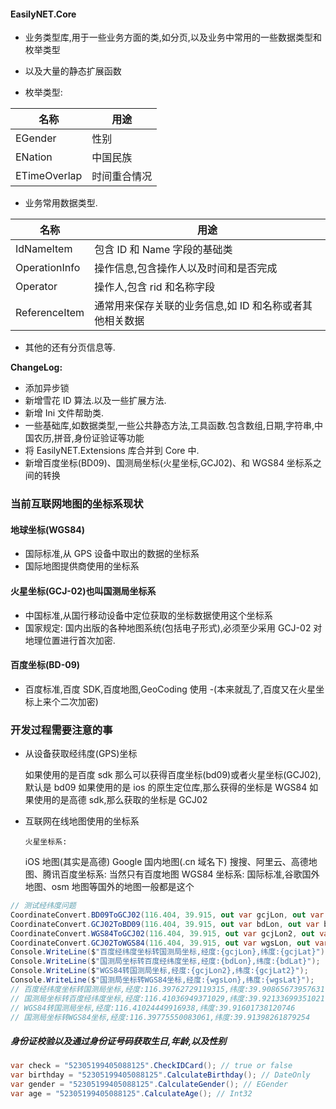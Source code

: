 ﻿#### EasilyNET.Core

- 业务类型库,用于一些业务方面的类,如分页,以及业务中常用的一些数据类型和枚举类型
- 以及大量的静态扩展函数

- 枚举类型:

| 名称           | 用途     |
|--------------|--------|
| EGender      | 性别     |
| ENation      | 中国民族   |
| ETimeOverlap | 时间重合情况 |

- 业务常用数据类型.

| 名称            | 用途                             |
|---------------|--------------------------------|
| IdNameItem    | 包含 ID 和 Name 字段的基础类            |
| OperationInfo | 操作信息,包含操作人以及时间和是否完成            |
| Operator      | 操作人,包含 rid 和名称字段               |
| ReferenceItem | 通常用来保存关联的业务信息,如 ID 和名称或者其他相关数据 |

- 其他的还有分页信息等.

**ChangeLog:**

- 添加异步锁
- 新增雪花 ID 算法.以及一些扩展方法.
- 新增 Ini 文件帮助类.
- 一些基础库,如数据类型,一些公共静态方法,工具函数.包含数组,日期,字符串,中国农历,拼音,身份证验证等功能
- 将 EasilyNET.Extensions 库合并到 Core 中.
- 新增百度坐标(BD09)、国测局坐标(火星坐标,GCJ02)、和 WGS84 坐标系之间的转换

### 当前互联网地图的坐标系现状

#### 地球坐标(WGS84)

- 国际标准,从 GPS 设备中取出的数据的坐标系
- 国际地图提供商使用的坐标系

#### 火星坐标(GCJ-02)也叫国测局坐标系

- 中国标准,从国行移动设备中定位获取的坐标数据使用这个坐标系
- 国家规定: 国内出版的各种地图系统(包括电子形式),必须至少采用 GCJ-02 对地理位置进行首次加密.

#### 百度坐标(BD-09)

- 百度标准,百度 SDK,百度地图,GeoCoding 使用 -(本来就乱了,百度又在火星坐标上来个二次加密)

### 开发过程需要注意的事

- 从设备获取经纬度(GPS)坐标

  如果使用的是百度 sdk 那么可以获得百度坐标(bd09)或者火星坐标(GCJ02),默认是 bd09 如果使用的是 ios 的原生定位库,那么获得的坐标是
  WGS84 如果使用的是高德 sdk,那么获取的坐标是 GCJ02

- 互联网在线地图使用的坐标系

      火星坐标系:

  iOS 地图(其实是高德) Google 国内地图(.cn 域名下) 搜搜、阿里云、高德地图、腾讯百度坐标系: 当然只有百度地图 WGS84 坐标系:
  国际标准,谷歌国外地图、osm 地图等国外的地图一般都是这个

```csharp
// 测试经纬度问题
CoordinateConvert.BD09ToGCJ02(116.404, 39.915, out var gcjLon, out var gcjLat);
CoordinateConvert.GCJ02ToBD09(116.404, 39.915, out var bdLon, out var bdLat);
CoordinateConvert.WGS84ToGCJ02(116.404, 39.915, out var gcjLon2, out var gcjLat2);
CoordinateConvert.GCJ02ToWGS84(116.404, 39.915, out var wgsLon, out var wgsLat);
Console.WriteLine($"百度经纬度坐标转国测局坐标,经度:{gcjLon},纬度:{gcjLat}");
Console.WriteLine($"国测局坐标转百度经纬度坐标,经度:{bdLon},纬度:{bdLat}");
Console.WriteLine($"WGS84转国测局坐标,经度:{gcjLon2},纬度:{gcjLat2}");
Console.WriteLine($"国测局坐标转WGS84坐标,经度:{wgsLon},纬度:{wgsLat}");
// 百度经纬度坐标转国测局坐标,经度:116.39762729119315,纬度:39.90865673957631
// 国测局坐标转百度经纬度坐标,经度:116.41036949371029,纬度:39.92133699351021
// WGS84转国测局坐标,经度:116.41024449916938,纬度:39.91601738120746
// 国测局坐标转WGS84坐标,经度:116.39775550083061,纬度:39.91398261879254
```

##### 身份证校验以及通过身份证号码获取生日,年龄,以及性别

```csharp
var check = "52305199405088125".CheckIDCard(); // true or false
var birthday = "52305199405088125".CalculateBirthday(); // DateOnly
var gender = "52305199405088125".CalculateGender(); // EGender
var age = "52305199405088125".CalculateAge(); // Int32
```
